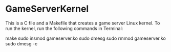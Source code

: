 # GameServerKernel
This is a C file and a Makefile that creates a game server Linux kernel. To run the kernel, run the following commands in Terminal:

make
sudo insmod gameserver.ko
sudo dmesg
sudo rmmod gameserver.ko
sudo dmesg -c

